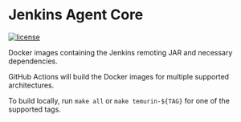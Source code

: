 # Jenkins Agent Core

[![license](https://img.shields.io/github/license/dwolla/jenkins-agent-docker-core.svg?style=flat-square)](https://github.com/Dwolla/jenkins-agent-docker-core/blob/master/LICENSE)

Docker images containing the Jenkins remoting JAR and necessary dependencies.

GitHub Actions will build the Docker images for multiple supported architectures.

To build locally, run `make all` or `make temurin-${TAG}` for one of the supported tags.
